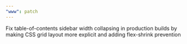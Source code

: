```yaml
---
"www": patch
---
```


Fix table-of-contents sidebar width collapsing in production builds by making CSS grid layout more explicit and adding flex-shrink prevention
